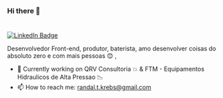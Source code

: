 ### Hi there 👋
# 


[![LinkedIn Badge](https://img.shields.io/badge/linkedin--%238f2d07?style=for-the-badge&logo=linkedin&logoColor=white)](https://www.linkedin.com/in/randal-krebs-6982871b0/)



Desenvolvedor Front-end, produtor, baterista, amo desenvolver coisas do absoluto zero e com mais pessoas 😊 , 

- 🔭 Currently working on QRV Consultoria :boom: & FTM - Equipamentos Hidraulicos de Alta Pressao  :chart_with_downwards_trend:
- 📫 How to reach me: randal.t.krebs@gmail.com







<!--
**randaltk/randaltk** is a ✨ _special_ ✨ repository because its `README.md` (this file) appears on your GitHub profile.

Here are some ideas to get you started:

- 🔭 I’m currently working on ...
- 🌱 I’m currently learning ...
- 👯 I’m looking to collaborate on ...
- 🤔 I’m looking for help with ...
- 💬 Ask me about ...
- 📫 How to reach me: ...
- 😄 Pronouns: ...
- ⚡ Fun fact: ...
-->
